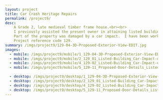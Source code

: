 ```yaml
---
layout: project
title: Car Crash Heritage Repairs
permalink: /project9/
desc:
    A Grade 2, late medieval timber frame house.<br><br>
    I previously assisted the present owner in attaining listed building consent approval and clearing planning conditions, as part of alteration works to return the main part of the property to a private residential dwelling.<br><br>
    Part of the property was damaged by a car impact.  I have been working with the client and loss adjuster in attaining the Listed Building Consent approval for the reinstatement works.<br><br>
    Project reference code 129.
summary: /imgs/project9/129-04-3D-Proposed-Exterior-View-EDIT.jpg
images:
  - mobile: /imgs/project9/mobile/1_129-04-3D-Proposed-Exterior-View-EDIT.jpg
  - mobile: /imgs/project9/mobile/2_129_01_Listed-Building_Car-Impact-damage_-reinstatement-works_Listed-Building-Consent.jpg
  - mobile: /imgs/project9/mobile/4_129-02_Listed-Building_Car-Impact-damage_-reinstatement-works_Listed-Building-Consent_M.jpg
  - mobile: /imgs/project9/mobile/5_129-11_Proposed-Door-Details_Listed-Building-Consent_Clearance-of-planning-conditions.jpg
 
  - desktop: /imgs/project9/desktop/1_129-04-3D-Proposed-Exterior-View-EDIT.jpg
  - desktop: /imgs/project9/desktop/2_129_01_Listed-Building_Car-Impact-damage_-reinstatement-works_Listed-Building-Consent.jpg
  - desktop: /imgs/project9/desktop/4_129-02_Listed-Building_Car-Impact-damage_-reinstatement-works_Listed-Building-Consent_DT.jpg
  - desktop: /imgs/project9/desktop/5_129-11_Proposed-Door-Details_Listed-Building-Consent_Clearance-of-planning-conditions.jpg
---
```


